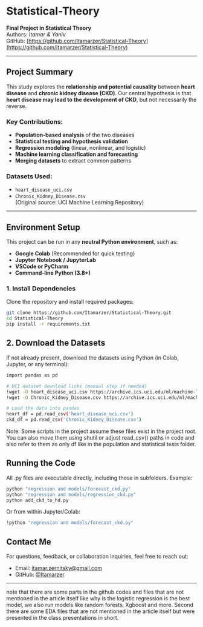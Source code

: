 # Statistical-Theory

**Final Project in Statistical Theory**  
Authors: *Itamar & Yaniv*  
GitHub: [https://github.com/Itamarzer/Statistical-Theory](https://github.com/Itamarzer/Statistical-Theory)

---

##  Project Summary

This study explores the **relationship and potential causality** between **heart disease** and **chronic kidney disease (CKD)**. Our central hypothesis is that **heart disease may lead to the development of CKD**, but not necessarily the reverse.

### Key Contributions:
- **Population-based analysis** of the two diseases
- **Statistical testing and hypothesis validation**
- **Regression modeling** (linear, nonlinear, and logistic)
- **Machine learning classification and forecasting**
- **Merging datasets** to extract common patterns

### Datasets Used:
- `heart_disease_uci.csv`
- `Chronic_Kidney_Disease.csv`  
(Original source: UCI Machine Learning Repository)

---

##  Environment Setup

This project can be run in any **neutral Python environment**, such as:

- **Google Colab** (Recommended for quick testing)
- **Jupyter Notebook / JupyterLab**
- **VSCode or PyCharm**
- **Command-line Python (3.8+)**

###  1. Install Dependencies

Clone the repository and install required packages:

```bash
git clone https://github.com/Itamarzer/Statistical-Theory.git
cd Statistical-Theory
pip install -r requirements.txt

```
##  2. Download the Datasets
If not already present, download the datasets using Python (in Colab, Jupyter, or any terminal):

```bash
import pandas as pd

# UCI dataset download links (manual step if needed)
!wget -O heart_disease_uci.csv https://archive.ics.uci.edu/ml/machine-learning-databases/heart-disease/processed.cleveland.data
!wget -O Chronic_Kidney_Disease.csv https://archive.ics.uci.edu/ml/machine-learning-databases/00383/Chronic_Kidney_Disease.csv

# Load the data into pandas
heart_df = pd.read_csv('heart_disease_uci.csv')
ckd_df = pd.read_csv('Chronic_Kidney_Disease.csv')
```
Note: Some scripts in the project assume these files exist in the project root. You can also move them using shutil or adjust read_csv() paths in code and also refer to them as only df like in the population and statistical tests folder.


## Running the Code
All .py files are executable directly, including those in subfolders. Example:

```bash
python "regression and models/forecast_ckd.py"
python "regression and models/regression_ckd.py"
python add_ckd_to_hd.py
```

Or from within Jupyter/Colab:

```bash
!python "regression and models/forecast_ckd.py"
```
##  Contact Me

For questions, feedback, or collaboration inquiries, feel free to reach out:

-  Email: itamar.zernitsky@gmail.com  
-  GitHub: [@Itamarzer](https://github.com/Itamarzer)

---
note that there are some parts in the github codes and files that are not mentioned in the article itself like why is the logistic regression is the best model, we also run models like random forests, Xgboost and more. Second there are some EDA files that are not mentioned in the article itself but were presented in the class presentations in short.
